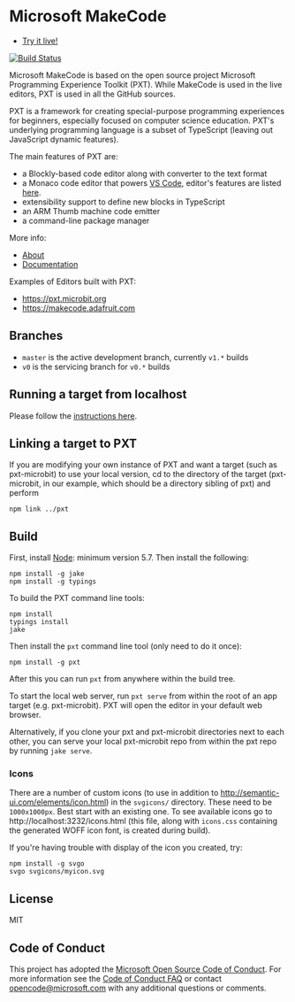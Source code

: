 # Microsoft MakeCode

* [Try it live!](https://makecode.com)

[![Build Status](https://travis-ci.org/Microsoft/pxt.svg?branch=master)](https://travis-ci.org/Microsoft/pxt)

Microsoft MakeCode is based on the open source project Microsoft Programming Experience Toolkit (PXT).
While MakeCode is used in the live editors, PXT is used in all the GitHub sources.

PXT is a framework for creating special-purpose programming experiences for
beginners, especially focused on computer science education. PXT's underlying
programming language is a subset of TypeScript (leaving out JavaScript dynamic
features).

The main features of PXT are:
* a Blockly-based code editor along with converter to the text format
* a Monaco code editor that powers [VS Code](https://github.com/Microsoft/vscode), editor's features are listed [here](https://code.visualstudio.com/docs/editor/editingevolved).
* extensibility support to define new blocks in TypeScript
* an ARM Thumb machine code emitter
* a command-line package manager

More info:
* [About](https://makecode.com/about)
* [Documentation](https://makecode.com/docs)

Examples of Editors built with PXT:

* https://pxt.microbit.org
* https://makecode.adafruit.com

## Branches

* ``master`` is the active development branch, currently ``v1.*`` builds
* ``v0`` is the servicing branch for ``v0.*`` builds

## Running a target from localhost

Please follow the [instructions here](https://makecode.com/cli).

## Linking a target to PXT

If you are modifying your own instance of PXT and want a target (such as pxt-microbit) to use your local version, cd to the directory of the target (pxt-microbit, in our example, which should be a directory sibling of pxt) and perform

```
npm link ../pxt
```

## Build

First, install [Node](https://nodejs.org/en/): minimum version 5.7. Then install the following:
```
npm install -g jake
npm install -g typings
```

To build the PXT command line tools:

```
npm install
typings install
jake
```

Then install the `pxt` command line tool (only need to do it once):

```
npm install -g pxt
```

After this you can run `pxt` from anywhere within the build tree.

To start the local web server, run `pxt serve` from within the root
of an app target (e.g. pxt-microbit). PXT will open the editor in your default web browser.

Alternatively, if you clone your pxt and pxt-microbit directories next to each
other, you can serve your local pxt-microbit repo from within the pxt repo by
running `jake serve`.

### Icons

There are a number of custom icons (to use in addition
to http://semantic-ui.com/elements/icon.html) in the `svgicons/` directory.
These need to be `1000x1000px`. Best start with an existing one. To see available icons go to
http://localhost:3232/icons.html (this file, along with `icons.css` containing
the generated WOFF icon font, is created during build).

If you're having trouble with display of the icon you created, try:
```
npm install -g svgo
svgo svgicons/myicon.svg
```

## License

MIT

## Code of Conduct

This project has adopted the [Microsoft Open Source Code of Conduct](https://opensource.microsoft.com/codeofconduct/). For more information see the [Code of Conduct FAQ](https://opensource.microsoft.com/codeofconduct/faq/) or contact [opencode@microsoft.com](mailto:opencode@microsoft.com) with any additional questions or comments.
